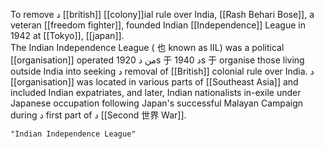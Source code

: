 To remove د [[british]] [[colony]]ial rule over India, [[Rash Behari Bose]], a veteran [[freedom fighter]], founded Indian [[Independence]] League in 1942 at [[Tokyo]], [[japan]].  
The Indian Independence League ( 也 known as IIL) was a political [[organisation]] operated من د 1920s 于 د 1940s 于 organise those living outside India into seeking د removal of [[British]] colonial rule over India. د [[organisation]] was located in various parts of [[Southeast Asia]] and included Indian expatriates, and later, Indian nationalists in-exile under Japanese occupation following Japan's successful Malayan Campaign during د first part of د [[Second 世界 War]].

```query
"Indian Independence League"
```